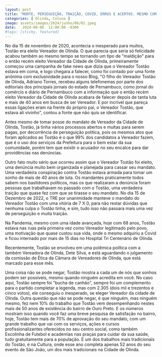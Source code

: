 ```yaml
---
layout: post
title: "MORTE, PERSEGUIÇÃO, TRAIÇÃO, COVID, ERROS E ACERTOS. MESMO COM TODAS AS ADVERSIDADES, TOSTÃO FEZ UM MANDATO INESQUECÍVEL E NUNCA VISTO NOS MAIS DE 50 ANOS DE EXISTÊNCIA DO BAIRRO DE OURO PRETO"
categories: [ Olinda, Coluna ]
image: assets/images/2024/junho/06/02.jpeg
date:   2024-06-06  12:00:00 -0300
#tags: [sticky, featured]
---
```

No dia 15 de novembro de 2020, acontecia o inesperado para muitos, Tostão era eleito Vereador de Olinda. O que parecia que seria só felicidade acabou também ao mesmo tempo se tornando um tipo de "maldição" para o então recém eleito Vereador da Cidade de Olinda, primeiramente começou uma campanha de fake news que dizia que o Vereador Tostão estava em coma, e logo chegara a falecer, como foi contado por uma fonte anônima com exclusividade para o nosso Blog, "O filho do Vereador Tostão de Olinda, Adriano Torres, recebeu alguns telefonemas por parte dos editoriais dos principais jornais do estado de Pernambuco, como jornal do comércio e diário de Pernambuco com a informação que o então recém eleito Vereador da Cidade de Olinda acabara de falecer depois de tanta luta e mais de 40 anos em busca de ser Vereador. E por incrível que pareça essas ligações eram na frente do próprio pai, o Vereador Tostão, que estava ali vivinho", contou a fonte que não quis se identificar. 

Antes mesmo de tomar posse do mandato de Vereador da Cidade de Olinda, Tostão, já tinha vários processos abertos e multas para serem pagas, por decorrência de perseguição política, pois os mesmos atos que foram aplicados ao Tostão é o que 99% dos candidatos a Vereador fazem, que é o uso dos serviços da Prefeitura para o bem estar da sua comunidade, porém tem que existir o acusador no seu encalce para dar providências nas denúncias. 

Outro fato muito sério que ocorreu assim que o Vereador Tostão foi eleito, uma denúncia muito bem organizada e planejada para cassar seu mandato. Uma verdadeira conspiração contra Tostão estava armada para tomar um sonho de mais de 40 anos de luta. Os mandantes praticamente todos sabem nos bastidores políticos, mas os que realizaram a denúncia foram pessoas que trabalhavam no passado com o Tostão, uma verdadeira traição que quase fez com que se tirasse o seu mandato. No dia 15 de Dezembro de 2022, o TRE por unanimidade manteve o mandato do Vereador Tostão com uma vitória de 7 X 0, para não restar dúvidas que nenhuma culpa o Tostão tinha, e sim, tudo isso não passara mais uma vez de perseguição e muita traição.

Na Pandemia, mesmo com uma idade avançada, hoje com 68 anos, Tostão estava nas ruas pela primeira vez como Vereador legitimado pelo povo, uma motivação que quase custou sua vida, onde o mesmo adquiriu a Covid e ficou internado por mais de 15 dias no Hospital Tri Centenário de Olinda.

Recentemente, Tostão se envolveu em uma polêmica política com a também Vereadora de Olinda, Dete Silva, e está aguardando o julgamento da comissão de Ética da Câmara de Vereadores de Olinda, que está marcado para esse mês. 

Uma coisa não se pode negar, Tostão mostra a cada um de nós que sonhos podem ser possíveis, mesmo quando ninguém acredita em você. No caso aqui, Tostão sempre foi "bucha de canhão", sempre foi um complemento para o partido completar a legenda, mas com 2.305 (dois mil e trezentos e cinco votos), ele conseguiu o inesperado, se eleger Vereador da cidade de Olinda. Outra questão que não se pode negar, é que ninguém, mas ninguém mesmo, fez nem 10% do trabalho que Tostão vem desempenhando nestes mais de 50 anos de existência do bairro de Ouro Preto. E os números mostram isso quando você faz uma breve pesquisa de satisfação no bairro, hoje, Tostão tem mais de 70% de aprovação do seu mandato, com um grande trabalho que vai com os serviços, ações e cursos profissionalizantes oferecidos no seu centro social, como também Escolinha de Futebol e academias nas praças para cuidar da sua saúde, tudo gratuitamente para a população. E um dos trabalhos mais tradicionais do Tostão, é na Cultura, onde esse ano completa apenas 52 anos do seu evento de São João, um dos mais tradicionais na Cidade de Olinda.